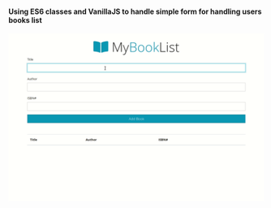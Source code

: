 #### Using ES6 classes and VanillaJS to handle simple form for handling users books list

![bookList](bookList.gif)
